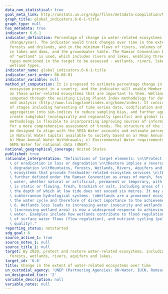 ```yaml
---
data_non_statistical: true
goal_meta_link: http://unstats.un.org/sdgs/files/metadata-compilation/Metadata-Goal-6.pdf
graph_title: global_indicators.6-6-1-title
graph_type: null
has_metadata: true
indicator: 6.6.1
indicator_definition: Percentage of change in water-related ecosystems over time (%
  change/year). The indicator would track changes over time in the extent of wetlands,
  forests and drylands, and in the minimum flows of rivers, volumes of freshwater
  in lakes and dams, and the groundwater table. The Ramsar Convention broad definition
  of "wetland" is used, which includes rivers and lakes, enabling three of the biome
  types mentioned in the target to be assessed - wetlands, rivers, lakes - plus other
  wetland types.
indicator_name: global_indicators.6-6-1-title
indicator_sort_order: 06-06-01
indicator_variable: null
method_of_computation: It is proposed to estimate percentage change in each major
  ecosystem present in a country, and the indicator will enable Member States to report
  on those water-related ecosystems that are important to them. Wetland extent is
  computed through the existing Living Planet Index methodology for data collection
  and analysis (http://www.livingplanetindex.org/home/index). It consists of a number
  of stages including harvesting of time series data, codification and database entry,
  aggregation into sub-indices to reduce sampling bias, and further aggregation to
  create subglobal (ecologically and regionally specific) and global indices. The
  methodology is flexible to incorporating improving sources of information and data,
  for a more comprehensive assessment of trends. The structure of the indicator can
  be designed to align with the SEEA Water accounts and estimate percentage change
  in Natural Water Capital available to society based on a) Mean Annual Water Availability;
  b) Mean Annual Water Withdrawals; c) Environmental Water requirements Aquastat (FAO);
  GEMS Water for national data (UNEP).
national_geographical_coverage: United States
published: true
rationale_interpretation: "Definitions of target elements: \n\tProtect implies a reduction\
  \ or eradication in loss or degradation \n\tRestore implies a reversal of loss or\
  \ degradation \n\tMountains, Forests, Wetlands, Rivers, Aquifers and Lakes include\
  \ ecosystems that provide freshwater-related ecosystem services \n\tWetlands are\
  \ further defined under the Ramsar Convention as areas of marsh, fen, peatland or\
  \ water, whether natural or artificial, permanent or temporary, with water that\
  \ is static or flowing, fresh, brackish or salt, including areas of marine water\
  \ the depth of which at low tide does not exceed six metres. It may also include\
  \ subterranean hydrological systems. \nWetlands are a prominent ecosystem type influencing\
  \ the water cycle and therefore of direct importance to the achievement of Goal\
  \ 6. Wetlands loss leads to increasing water insecurity and wetlands restoration\
  \ (increasing wetland area) is now a widespread response to achieving sustainable\
  \ water. Examples include how wetlands contribute to flood regulation, regulation\
  \ of surface water flows (flow regulation), and nutrient cycling (pollution regulation/water\
  \ quality)."
reporting_status: notstarted
sdg_goal: 6
source_active_1: true
source_notes_1: null
source_title_1: null
target: By 2020, protect and restore water-related ecosystems, including mountains,
  forests, wetlands, rivers, aquifers and lakes.
target_id: '6.6'
title: Change in the extent of water-related ecosystems over time
un_custodial_agency: 'UNEP (Partnering Agencies: UN-Water, IUCN, Ramsar)'
un_designated_tier: '2'
variable_description: null
variable_notes: null
---
```

